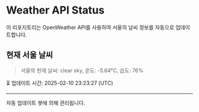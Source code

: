 
# Weather API Status

이 리포지토리는 OpenWeather API를 사용하여 서울의 날씨 정보를 자동으로 업데이트합니다.

## 현재 서울 날씨
> 서울의 현재 날씨: clear sky, 온도: -5.64°C, 습도: 76%

⏳ 업데이트 시간: 2025-02-10 23:23:27 (UTC)

---
자동 업데이트 봇에 의해 관리됩니다.

